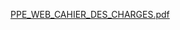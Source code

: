 
[PPE_WEB_CAHIER_DES_CHARGES.pdf](https://github.com/user-attachments/files/19556009/PPE_WEB_CAHIER_DES_CHARGES.pdf)
